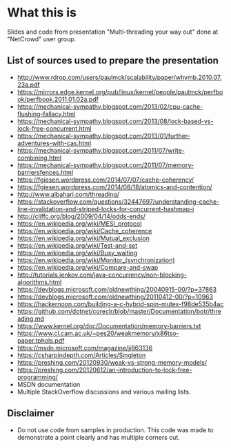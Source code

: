 # What this is
Slides and code from presentation "Multi-threading your way out" done at "NetCrowd" user group.

## List of sources used to prepare the presentation
* http://www.rdrop.com/users/paulmck/scalability/paper/whymb.2010.07.23a.pdf
* https://mirrors.edge.kernel.org/pub/linux/kernel/people/paulmck/perfbook/perfbook.2011.01.02a.pdf
* https://mechanical-sympathy.blogspot.com/2013/02/cpu-cache-flushing-fallacy.html
* https://mechanical-sympathy.blogspot.com/2013/08/lock-based-vs-lock-free-concurrent.html
* https://mechanical-sympathy.blogspot.com/2013/01/further-adventures-with-cas.html
* https://mechanical-sympathy.blogspot.com/2011/07/write-combining.html
* https://mechanical-sympathy.blogspot.com/2011/07/memory-barriersfences.html
* https://fgiesen.wordpress.com/2014/07/07/cache-coherency/
* https://fgiesen.wordpress.com/2014/08/18/atomics-and-contention/
* http://www.albahari.com/threading/
* https://stackoverflow.com/questions/32447697/understanding-cache-line-invalidation-and-striped-locks-for-concurrent-hashmap-i
* http://cliffc.org/blog/2009/04/14/odds-ends/
* https://en.wikipedia.org/wiki/MESI_protocol
* https://en.wikipedia.org/wiki/Cache_coherence
* https://en.wikipedia.org/wiki/Mutual_exclusion
* https://en.wikipedia.org/wiki/Test-and-set
* https://en.wikipedia.org/wiki/Busy_waiting
* https://en.wikipedia.org/wiki/Monitor_(synchronization)
* https://en.wikipedia.org/wiki/Compare-and-swap
* http://tutorials.jenkov.com/java-concurrency/non-blocking-algorithms.html
* https://devblogs.microsoft.com/oldnewthing/20040915-00/?p=37863
* https://devblogs.microsoft.com/oldnewthing/20110412-00/?p=10963
* https://hackernoon.com/building-a-c-hybrid-spin-mutex-f98de535b4ac
* https://github.com/dotnet/coreclr/blob/master/Documentation/botr/threading.md
* https://www.kernel.org/doc/Documentation/memory-barriers.txt
* https://www.cl.cam.ac.uk/~pes20/weakmemory/x86tso-paper.tphols.pdf
* https://msdn.microsoft.com/magazine/jj863136
* https://csharpindepth.com/Articles/Singleton
* https://preshing.com/20120930/weak-vs-strong-memory-models/
* https://preshing.com/20120612/an-introduction-to-lock-free-programming/
* MSDN documentation
* Multiple StackOverflow discussions and various mailing lists.

## Disclaimer
* Do not use code from samples in production. This code was made to demonstrate a point clearly and has multiple corners cut.
